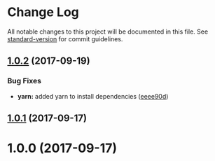 # Change Log

All notable changes to this project will be documented in this file. See [standard-version](https://github.com/conventional-changelog/standard-version) for commit guidelines.

<a name="1.0.2"></a>
## [1.0.2](https://github.com/LasaleFamine/generator-phinm/compare/v1.0.1...v1.0.2) (2017-09-19)


### Bug Fixes

* **yarn:** added yarn to install dependencies ([eeee90d](https://github.com/LasaleFamine/generator-phinm/commit/eeee90d))



<a name="1.0.1"></a>
## [1.0.1](https://github.com/LasaleFamine/generator-phinm/compare/v1.0.0...v1.0.1) (2017-09-17)



<a name="1.0.0"></a>
# 1.0.0 (2017-09-17)
